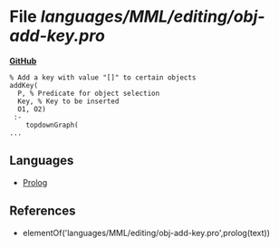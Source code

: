 # File _languages/MML/editing/obj-add-key.pro_
**[GitHub](https://github.com/softlang/yas/blob/master/languages/MML/editing/obj-add-key.pro)**
```
% Add a key with value "[]" to certain objects
addKey(
  P, % Predicate for object selection
  Key, % Key to be inserted
  O1, O2)
 :-
    topdownGraph(
...
```

## Languages
* [Prolog](../languages/Prolog.md)

## References
* elementOf('languages/MML/editing/obj-add-key.pro',prolog(text))
